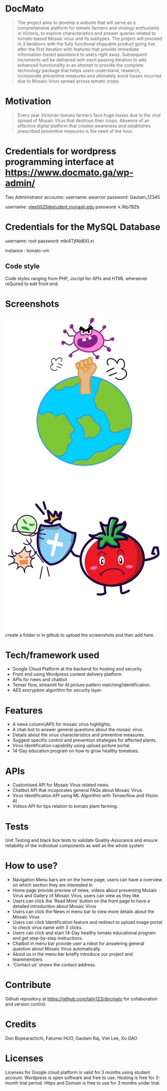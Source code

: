 # DocMato
>The project aims to develop a website that will serve as a comprehensive platform for tomato farmers and virology enthusiasts in Victoria, to explore characteristics and answer queries related to tomato-based Mosaic virus and its subtypes. The project will proceed in 3 iterations with the fully functional shippable product going live after the first iteration with features that provide immediate information-based assistance to users right away. Subsequent increments will be delivered with each passing iteration to add enhanced functionality in an attempt to provide the complete technology package that helps users understand, research, incorporate preventive measures and ultimately avoid losses incurred due to Mosaic-Virus spread across tomato crops.

# Motivation
>Every year Victorian tomato farmers face huge losses due to the viral spread of Mosaic Virus that destroys their crops. Absence of an effective digital platform that creates
awareness and establishes prescribed preventive measures is the need of the hour.

# Credentials for wordpress programming interface at https://www.docmato.ga/wp-admin/
Two Administrator accounts:
username: ewarrior
password: Gautam_12345

username: vlee0025@student.monash.edu
password: k.Wp7BZb

# Credentials for the MySQL Database
username: root
password: mbi4TjfAbBXLxr

instance : tomato-vm

## Code style
Code styles ranging from PHP, Jscript for APIs and HTML whereever reQuired to edit front end.

# Screenshots
![image](https://github.com/tailv123/docmato/raw/master/Logo.png)
![image](https://github.com/tailv123/docmato/raw/master/IMG_1654.PNG)
create a folder in in github to upload the screenshots and then add here.

# Tech/framework used
 - Google Cloud Platform at the backend for hosting and security.
 - Front end using Wordpress content delivery platform.
 - APIs for news and chatbot
 - Tenser flow, streamlit for AI picture pattern matching/identification.
 - AES encryption algorithm for security layer. 

# Features

  - A news column(API) for mosaic virus highlights.
  - A chat-bot to answer general questions about the mosaic virus.
  - Details about the virus characteristics and preventive measures.
  - Suggest specific control and  prevention strategies for affected plants.
  - Virus Identification capability using upload picture portal.
  - 14-Day education program on how to grow healthy tomatoes.


# APIs
  - Customised API for Mosaic Virus related news.
  - Chatbot API that incoporates general FAQs about Mosaic Virus.
  - Virus Identification API using ML Algorithm with Tenserflow and VIsion AI
  - Videos API for tips relation to tomato plant farming.

# Tests
Unit Testing and black box tests to validate Quality-Assurance and ensure reliability of the individual components as well as the whole system

# How to use?
 - Navigation Menu bars are on the home page, users can have a overview on which section they are interested in
 - Home page provide preview of news, videos about preventing Mosaic Virus and Gallery of Mosaic Virus, users can view as they like
 - Users can click the 'Read More' button on the front page to have a detailed introduction about Mosaic Virus
 - Users can click the News in menu bar to view more details about the Mosaic Virus
 - Users can click Identification feature and redirect to upload image portal to check virus name with 3 clicks.
 - Users can click and start 14-Day healthy tomato educational program and get step-by-step instructions.
 - Chatbot in menu bar provide user a robot for answering general question about Mosaic Virus automatically
 - About us in the menu bar briefly introduce our project and teammembers
 - 'Contact us' shows the contact address.

# Contribute
Github repository at https://github.com/tailv123/docmato for collaboration and version control.

# Credits
Don Bopearachchi, Fatumei HUO, Gautam Raj, Viet Lee, Xu GAO

# Licenses
Licenses for Google cloud platform is valid for 3 months using student account.
Wordpress is open software and free to use.
Hosting is free for 3-month trial period.
Https and Domain is free to use for 3 months under trial.




